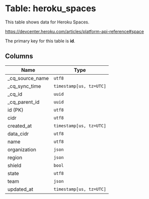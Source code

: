 # Table: heroku_spaces

This table shows data for Heroku Spaces.

https://devcenter.heroku.com/articles/platform-api-reference#space

The primary key for this table is **id**.

## Columns

| Name          | Type          |
| ------------- | ------------- |
|_cq_source_name|`utf8`|
|_cq_sync_time|`timestamp[us, tz=UTC]`|
|_cq_id|`uuid`|
|_cq_parent_id|`uuid`|
|id (PK)|`utf8`|
|cidr|`utf8`|
|created_at|`timestamp[us, tz=UTC]`|
|data_cidr|`utf8`|
|name|`utf8`|
|organization|`json`|
|region|`json`|
|shield|`bool`|
|state|`utf8`|
|team|`json`|
|updated_at|`timestamp[us, tz=UTC]`|